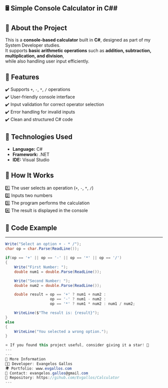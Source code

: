 ## 🖩 Simple Console Calculator in C##

## 📌 About the Project  
This is a **console-based calculator** built in **C#**, designed as part of my System Developer studies.  
It supports **basic arithmetic operations** such as **addition, subtraction, multiplication, and division**,  
while also handling user input efficiently.  

## 🚀 Features  
✔️ Supports `+`, `-`, `*`, `/` operations  
✔️ User-friendly console interface  
✔️ Input validation for correct operator selection  
✔️ Error handling for invalid inputs  
✔️ Clean and structured C# code  

## 🔧 Technologies Used  
- **Language:** C#  
- **Framework:** .NET  
- **IDE:** Visual Studio  

## 📜 How It Works  
1️⃣ The user selects an operation (`+`, `-`, `*`, `/`)  
2️⃣ Inputs two numbers  
3️⃣ The program performs the calculation  
4️⃣ The result is displayed in the console  

## 📝 Code Example
---
```csharp
Write("Select an option + - * /");
char op = char.Parse(ReadLine());

if(op == '+' || op == '-' || op == '*' || op == '/') 
{
    Write("First Number: ");
    double num1 = double.Parse(ReadLine());

    Write("Second Number: ");
    double num2 = double.Parse(ReadLine());

    double result = op == '+' ? num1 + num2 : 
                    op == '-' ? num1 - num2 :
                    op == '*' ? num1 * num2 : num1 / num2;

    WriteLine($"The result is: {result}");
}
else
{
    WriteLine("You selected a wrong option.");
}

⭐ If you found this project useful, consider giving it a star! 🚀
---
---
🔗 More Information
👨‍💻 Developer: Evangelos Gallos
🌍 Portfolio: www.evgallos.com
📧 Contact: evangelos.gallos@gmail.com
📌 Repository: https://gihub.com/Evgallos/Calculator
---
